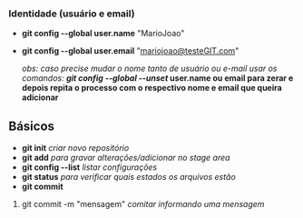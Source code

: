 ﻿### Identidade (usuário e email)

- **git config --global user.name** "MarioJoao"

- **git config --global user.email** "mariojoao@testeGIT.com" 

  _obs: caso precise mudar o nome tanto de usuário ou e-mail usar os comandos:_ **_git config --global --unset_ user.name ou email para zerar e depois repita o processo com o respectivo nome e email que queira adicionar** 

  

## Básicos

- **git init** _criar novo repositório_
- **git add** _para gravar alterações/adicionar no stage area_
- **git config --list** _listar configurações_ 
- **git status** _para verificar quais estados os arquivos estão_
- **git commit**

1. git commit -m "mensagem" _comitar informando uma mensagem_ 
